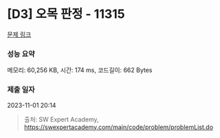 # [D3] 오목 판정 - 11315 

[문제 링크](https://swexpertacademy.com/main/code/problem/problemDetail.do?contestProbId=AXaSUPYqPYMDFASQ) 

### 성능 요약

메모리: 60,256 KB, 시간: 174 ms, 코드길이: 662 Bytes

### 제출 일자

2023-11-01 20:14



> 출처: SW Expert Academy, https://swexpertacademy.com/main/code/problem/problemList.do